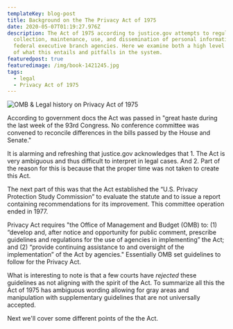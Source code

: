 ```yaml
---
templateKey: blog-post
title: Background on the The Privacy Act of 1975
date: 2020-05-07T01:19:27.976Z
description: The Act of 1975 according to justice.gov attempts to regulate the
  collection, maintenance, use, and dissemination of personal information by
  federal executive branch agencies. Here we examine both a high level overview
  of what this entails and pitfalls in the system.
featuredpost: true
featuredimage: /img/book-1421245.jpg
tags:
  - legal
  - Privacy Act of 1975
---
```



![](/img/book-1421245.jpg "OMB & Legal history on Privacy Act of 1975")



According to government docs the Act was passed in "great haste during the last week of the 93rd Congress. No conference committee was convened to reconcile differences in the bills passed by the House and Senate." 

It is alarming and refreshing that justice.gov acknowledges that 1. The Act is very ambiguous and thus difficult to interpret in legal cases. And 2. Part of the reason for this is because that the proper time was not taken to create this Act.

The next part of this was that the Act established the “U.S. Privacy Protection Study Commission” to evaluate the statute and to issue a report containing recommendations for its improvement. This committee operation ended in 1977.

Privacy Act requires "the Office of Management and Budget (OMB) to:  (1) “develop and, after notice and opportunity for public comment, prescribe guidelines and regulations for the use of agencies in implementing” the Act; and (2) “provide continuing assistance to and oversight of the implementation” of the Act by agencies." Essentially OMB set guidelines to follow for the Privacy Act.

What is interesting to note is that a few courts have *rejected* these guidelines as not aligning with the spirit of the Act. To summarize all this the Act of 1975 has ambiguous wording allowing for gray areas and manipulation with supplementary guidelines that are not universally accepted.

Next we'll cover some different points of the the Act.